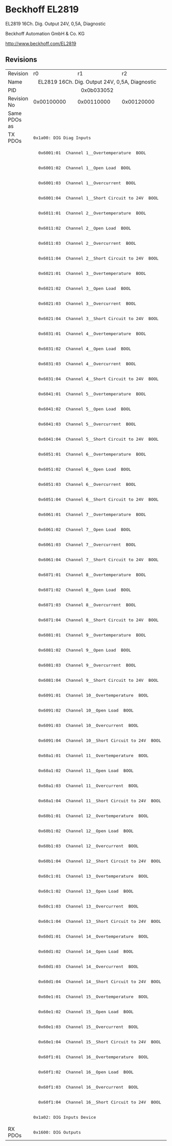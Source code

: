 # Beckhoff EL2819

EL2819 16Ch. Dig. Output 24V, 0,5A, Diagnostic

Beckhoff Automation GmbH & Co. KG

http://www.beckhoff.com/EL2819

## Revisions
<table>
<tr >
<td>Revision</td>
<td>r0</td>
<td>r1</td>
<td>r2</td>
</tr>
<tr >
<td>Name</td>
<td colspan=3 align="center">EL2819 16Ch. Dig. Output 24V, 0,5A, Diagnostic</td>
</tr>
<tr >
<td>PID</td>
<td colspan=3 align="center">0x0b033052</td>
</tr>
<tr >
<td>Revision No</td>
<td>0x00100000</td>
<td>0x00110000</td>
<td>0x00120000</td>
</tr>
<tr >
<td>Same PDOs as</td>
<td colspan=3 align="center"></td>
</tr>
<tr class="txpdo pdosection">
<td rowspan=66 valign=top>TX PDOs</td>
<td colspan=3 align="left"><pre>0x1a00: DIG Diag Inputs</pre></td>
<td></td>
</tr>
<tr class="txpdo">
<td colspan=3 align="left"><pre>  0x6001:01  Channel 1__Overtemperature  BOOL</pre></td>
</tr>
<tr class="txpdo">
<td colspan=3 align="left"><pre>  0x6001:02  Channel 1__Open Load  BOOL</pre></td>
</tr>
<tr class="txpdo">
<td colspan=3 align="left"><pre>  0x6001:03  Channel 1__Overcurrent  BOOL</pre></td>
</tr>
<tr class="txpdo">
<td colspan=3 align="left"><pre>  0x6001:04  Channel 1__Short Circuit to 24V  BOOL</pre></td>
</tr>
<tr class="txpdo">
<td colspan=3 align="left"><pre>  0x6011:01  Channel 2__Overtemperature  BOOL</pre></td>
</tr>
<tr class="txpdo">
<td colspan=3 align="left"><pre>  0x6011:02  Channel 2__Open Load  BOOL</pre></td>
</tr>
<tr class="txpdo">
<td colspan=3 align="left"><pre>  0x6011:03  Channel 2__Overcurrent  BOOL</pre></td>
</tr>
<tr class="txpdo">
<td colspan=3 align="left"><pre>  0x6011:04  Channel 2__Short Circuit to 24V  BOOL</pre></td>
</tr>
<tr class="txpdo">
<td colspan=3 align="left"><pre>  0x6021:01  Channel 3__Overtemperature  BOOL</pre></td>
</tr>
<tr class="txpdo">
<td colspan=3 align="left"><pre>  0x6021:02  Channel 3__Open Load  BOOL</pre></td>
</tr>
<tr class="txpdo">
<td colspan=3 align="left"><pre>  0x6021:03  Channel 3__Overcurrent  BOOL</pre></td>
</tr>
<tr class="txpdo">
<td colspan=3 align="left"><pre>  0x6021:04  Channel 3__Short Circuit to 24V  BOOL</pre></td>
</tr>
<tr class="txpdo">
<td colspan=3 align="left"><pre>  0x6031:01  Channel 4__Overtemperature  BOOL</pre></td>
</tr>
<tr class="txpdo">
<td colspan=3 align="left"><pre>  0x6031:02  Channel 4__Open Load  BOOL</pre></td>
</tr>
<tr class="txpdo">
<td colspan=3 align="left"><pre>  0x6031:03  Channel 4__Overcurrent  BOOL</pre></td>
</tr>
<tr class="txpdo">
<td colspan=3 align="left"><pre>  0x6031:04  Channel 4__Short Circuit to 24V  BOOL</pre></td>
</tr>
<tr class="txpdo">
<td colspan=3 align="left"><pre>  0x6041:01  Channel 5__Overtemperature  BOOL</pre></td>
</tr>
<tr class="txpdo">
<td colspan=3 align="left"><pre>  0x6041:02  Channel 5__Open Load  BOOL</pre></td>
</tr>
<tr class="txpdo">
<td colspan=3 align="left"><pre>  0x6041:03  Channel 5__Overcurrent  BOOL</pre></td>
</tr>
<tr class="txpdo">
<td colspan=3 align="left"><pre>  0x6041:04  Channel 5__Short Circuit to 24V  BOOL</pre></td>
</tr>
<tr class="txpdo">
<td colspan=3 align="left"><pre>  0x6051:01  Channel 6__Overtemperature  BOOL</pre></td>
</tr>
<tr class="txpdo">
<td colspan=3 align="left"><pre>  0x6051:02  Channel 6__Open Load  BOOL</pre></td>
</tr>
<tr class="txpdo">
<td colspan=3 align="left"><pre>  0x6051:03  Channel 6__Overcurrent  BOOL</pre></td>
</tr>
<tr class="txpdo">
<td colspan=3 align="left"><pre>  0x6051:04  Channel 6__Short Circuit to 24V  BOOL</pre></td>
</tr>
<tr class="txpdo">
<td colspan=3 align="left"><pre>  0x6061:01  Channel 7__Overtemperature  BOOL</pre></td>
</tr>
<tr class="txpdo">
<td colspan=3 align="left"><pre>  0x6061:02  Channel 7__Open Load  BOOL</pre></td>
</tr>
<tr class="txpdo">
<td colspan=3 align="left"><pre>  0x6061:03  Channel 7__Overcurrent  BOOL</pre></td>
</tr>
<tr class="txpdo">
<td colspan=3 align="left"><pre>  0x6061:04  Channel 7__Short Circuit to 24V  BOOL</pre></td>
</tr>
<tr class="txpdo">
<td colspan=3 align="left"><pre>  0x6071:01  Channel 8__Overtemperature  BOOL</pre></td>
</tr>
<tr class="txpdo">
<td colspan=3 align="left"><pre>  0x6071:02  Channel 8__Open Load  BOOL</pre></td>
</tr>
<tr class="txpdo">
<td colspan=3 align="left"><pre>  0x6071:03  Channel 8__Overcurrent  BOOL</pre></td>
</tr>
<tr class="txpdo">
<td colspan=3 align="left"><pre>  0x6071:04  Channel 8__Short Circuit to 24V  BOOL</pre></td>
</tr>
<tr class="txpdo">
<td colspan=3 align="left"><pre>  0x6081:01  Channel 9__Overtemperature  BOOL</pre></td>
</tr>
<tr class="txpdo">
<td colspan=3 align="left"><pre>  0x6081:02  Channel 9__Open Load  BOOL</pre></td>
</tr>
<tr class="txpdo">
<td colspan=3 align="left"><pre>  0x6081:03  Channel 9__Overcurrent  BOOL</pre></td>
</tr>
<tr class="txpdo">
<td colspan=3 align="left"><pre>  0x6081:04  Channel 9__Short Circuit to 24V  BOOL</pre></td>
</tr>
<tr class="txpdo">
<td colspan=3 align="left"><pre>  0x6091:01  Channel 10__Overtemperature  BOOL</pre></td>
</tr>
<tr class="txpdo">
<td colspan=3 align="left"><pre>  0x6091:02  Channel 10__Open Load  BOOL</pre></td>
</tr>
<tr class="txpdo">
<td colspan=3 align="left"><pre>  0x6091:03  Channel 10__Overcurrent  BOOL</pre></td>
</tr>
<tr class="txpdo">
<td colspan=3 align="left"><pre>  0x6091:04  Channel 10__Short Circuit to 24V  BOOL</pre></td>
</tr>
<tr class="txpdo">
<td colspan=3 align="left"><pre>  0x60a1:01  Channel 11__Overtemperature  BOOL</pre></td>
</tr>
<tr class="txpdo">
<td colspan=3 align="left"><pre>  0x60a1:02  Channel 11__Open Load  BOOL</pre></td>
</tr>
<tr class="txpdo">
<td colspan=3 align="left"><pre>  0x60a1:03  Channel 11__Overcurrent  BOOL</pre></td>
</tr>
<tr class="txpdo">
<td colspan=3 align="left"><pre>  0x60a1:04  Channel 11__Short Circuit to 24V  BOOL</pre></td>
</tr>
<tr class="txpdo">
<td colspan=3 align="left"><pre>  0x60b1:01  Channel 12__Overtemperature  BOOL</pre></td>
</tr>
<tr class="txpdo">
<td colspan=3 align="left"><pre>  0x60b1:02  Channel 12__Open Load  BOOL</pre></td>
</tr>
<tr class="txpdo">
<td colspan=3 align="left"><pre>  0x60b1:03  Channel 12__Overcurrent  BOOL</pre></td>
</tr>
<tr class="txpdo">
<td colspan=3 align="left"><pre>  0x60b1:04  Channel 12__Short Circuit to 24V  BOOL</pre></td>
</tr>
<tr class="txpdo">
<td colspan=3 align="left"><pre>  0x60c1:01  Channel 13__Overtemperature  BOOL</pre></td>
</tr>
<tr class="txpdo">
<td colspan=3 align="left"><pre>  0x60c1:02  Channel 13__Open Load  BOOL</pre></td>
</tr>
<tr class="txpdo">
<td colspan=3 align="left"><pre>  0x60c1:03  Channel 13__Overcurrent  BOOL</pre></td>
</tr>
<tr class="txpdo">
<td colspan=3 align="left"><pre>  0x60c1:04  Channel 13__Short Circuit to 24V  BOOL</pre></td>
</tr>
<tr class="txpdo">
<td colspan=3 align="left"><pre>  0x60d1:01  Channel 14__Overtemperature  BOOL</pre></td>
</tr>
<tr class="txpdo">
<td colspan=3 align="left"><pre>  0x60d1:02  Channel 14__Open Load  BOOL</pre></td>
</tr>
<tr class="txpdo">
<td colspan=3 align="left"><pre>  0x60d1:03  Channel 14__Overcurrent  BOOL</pre></td>
</tr>
<tr class="txpdo">
<td colspan=3 align="left"><pre>  0x60d1:04  Channel 14__Short Circuit to 24V  BOOL</pre></td>
</tr>
<tr class="txpdo">
<td colspan=3 align="left"><pre>  0x60e1:01  Channel 15__Overtemperature  BOOL</pre></td>
</tr>
<tr class="txpdo">
<td colspan=3 align="left"><pre>  0x60e1:02  Channel 15__Open Load  BOOL</pre></td>
</tr>
<tr class="txpdo">
<td colspan=3 align="left"><pre>  0x60e1:03  Channel 15__Overcurrent  BOOL</pre></td>
</tr>
<tr class="txpdo">
<td colspan=3 align="left"><pre>  0x60e1:04  Channel 15__Short Circuit to 24V  BOOL</pre></td>
</tr>
<tr class="txpdo">
<td colspan=3 align="left"><pre>  0x60f1:01  Channel 16__Overtemperature  BOOL</pre></td>
</tr>
<tr class="txpdo">
<td colspan=3 align="left"><pre>  0x60f1:02  Channel 16__Open Load  BOOL</pre></td>
</tr>
<tr class="txpdo">
<td colspan=3 align="left"><pre>  0x60f1:03  Channel 16__Overcurrent  BOOL</pre></td>
</tr>
<tr class="txpdo">
<td colspan=3 align="left"><pre>  0x60f1:04  Channel 16__Short Circuit to 24V  BOOL</pre></td>
</tr>
<tr class="txpdo pdosection">
<td colspan=3 align="left"><pre>0x1a02: DIG Inputs Device</pre></td>
</tr>
<tr class="rxpdo pdosection">
<td rowspan=1 valign=top>RX PDOs</td>
<td colspan=3 align="left"><pre>0x1600: DIG Outputs</pre></td>
<td></td>
</tr>
</table>
